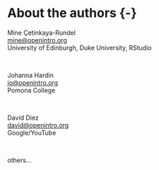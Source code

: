# About the authors {-}

Mine Çetinkaya-Rundel <br>
mine@openintro.org <br>
University of Edinburgh, Duke University, RStudio <br>

<br>

Johanna Hardin <br>
jo@openintro.org <br>
Pomona College <br>

<br>

David Diez <br>
david@openintro.org <br>
Google/YouTube <br>

<br>

others...
